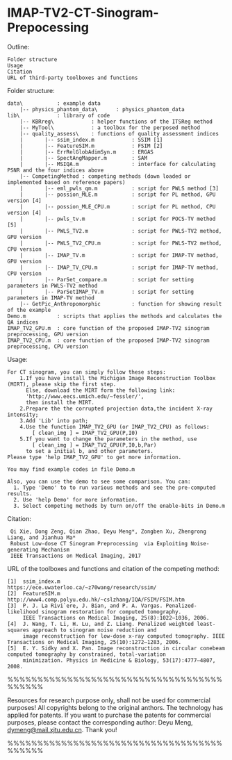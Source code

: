 # IMAP-TV2-CT-Sinogram-Prepocessing
Outline:

    Folder structure
    Usage
    Citation
    URL of third-party toolboxes and functions


Folder structure:

    data\           : example data
        |-- physics_phantom_data\      : physics_phantom_data
    lib\            : library of code
        |-- KBRreg\            : helper functions of the ITSReg method
        |-- MyTool\            : a toolbox for the perposed method 
        |-- quality_assess\    : functions of quality assessment indices
        |       |-- ssim_index.m            : SSIM [1]
        |       |-- FeatureSIM.m            : FSIM [2]
        |       |-- ErrRelGlobAdimSyn.m     : ERGAS
        |       |-- SpectAngMapper.m        : SAM
        |       |-- MSIQA.m                 : interface for calculating PSNR and the four indices above
        |-- CompetingMethod : competing methods (down loaded or implemented based on reference papers)
        |       |-- eml_pwls_qm.m           : script for PWLS method [3]
        |       |-- possion_MLE.m           : script for PL method, GPU version [4]
        |       |-- possion_MLE_CPU.m       : script for PL method, CPU version [4]
        |       |-- pwls_tv.m               : script for POCS-TV method [5]
        |       |-- PWLS_TV2.m              : script for PWLS-TV2 method, GPU version 
        |       |-- PWLS_TV2_CPU.m          : script for PWLS-TV2 method, CPU version
        |       |-- IMAP_TV.m               : script for IMAP-TV method, GPU version
        |       |-- IMAP_TV_CPU.m           : script for IMAP-TV method, CPU version  
        |       |-- ParSet_compare.m        : script for setting parameters in PWLS-TV2 method
        |       |-- ParSetIMAP_TV.m         : script for setting parameters in IMAP-TV method
        |-- GetPic_Anthropomorphic          : function for showing result of the example
    Demo.m          : scripts that applies the methods and calculates the QA indices
    IMAP_TV2_GPU.m  : core function of the proposed IMAP-TV2 sinogram preprocessing, GPU version
    IMAP_TV2_CPU.m  : core function of the proposed IMAP-TV2 sinogram preprocessing, CPU version

Usage:

    For CT sinogram, you can simply follow these steps:
        1.If you have install the Michigan Image Reconstruction Toolbox (MIRT), please skip the first step.
          Else, download the MIRT form the following link:
          'http://www.eecs.umich.edu/~fessler/',
          then install the MIRT.
        2.Prepare the the corrupted projection data,the incident X-ray intensity;
        3.Add 'Lib' into path;
        4.Use the function IMAP_TV2_GPU (or IMAP_TV2_CPU) as follows:
            [ clean_img ] = IMAP_TV2_GPU(P,I0)
        5.If you want to change the parameters in the method, use
            [ clean_img ] = IMAP_TV2_GPU(P,I0,b,Par)
          to set a initial b, and other parameters.
    Please type 'help IMAP_TV2_GPU' to get more information.

    You may find example codes in file Demo.m

    Also, you can use the demo to see some comparison. You can:
      1. Type 'Demo' to to run various methods and see the pre-computed results.
      2. Use 'help Demo' for more information.
      3. Select competing methods by turn on/off the enable-bits in Demo.m

Citation:

     Qi Xie, Dong Zeng, Qian Zhao, Deyu Meng*, Zongben Xu, Zhengrong Liang, and Jianhua Ma*
     Robust Low-dose CT Sinogram Preprocessing  via Exploiting Noise-generating Mechanism
     IEEE Transactions on Medical Imaging, 2017

URL of the toolboxes and functions and citation of the competing method:

    [1]  ssim_index.m       https://ece.uwaterloo.ca/~z70wang/research/ssim/
    [2]  FeatureSIM.m       http://www4.comp.polyu.edu.hk/~cslzhang/IQA/FSIM/FSIM.htm
    [3]  P. J. La Rivi`ere, J. Bian, and P. A. Vargas. Penalized-likelihood sinogram restoration for computed tomography. 
         IEEE Transactions on Medical Imaging, 25(8):1022–1036, 2006.
    [4]  J. Wang, T. Li, H. Lu, and Z. Liang. Penalized weighted least-squares approach to sinogram noise reduction and 
         image reconstruction for low-dose x-ray computed tomography. IEEE Transactions on Medical Imaging, 25(10):1272–1283, 2006.
    [5]  E. Y. Sidky and X. Pan. Image reconstruction in circular conebeam computed tomography by constrained, total-variation 
         minimization. Physics in Medicine & Biology, 53(17):4777–4807, 2008.
   
%%%%%%%%%%%%%%%%%%%%%%%%%%%%%%%%%%%%%%%%%%

Resources for research purpose only, shall not be used for commercial purposes! All copyrights belong to the original anthors. 
The technology has applied for patents. If you want to purchase the patents for commercial purposes, please contact the 
corresponding author: Deyu Meng, dymeng@mail.xjtu.edu.cn. Thank you!

%%%%%%%%%%%%%%%%%%%%%%%%%%%%%%%%%%%%%%%%%%


